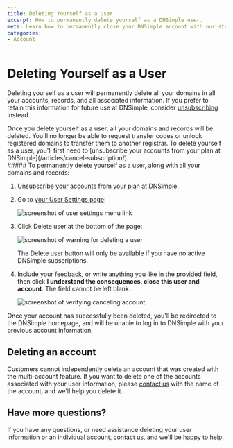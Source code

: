 ```yaml
---
title: Deleting Yourself as a User
excerpt: How to permanently delete yourself as a DNSimple user.
meta: Learn how to permanently close your DNSimple account with our step-by-step guide. Ensure your data is removed and your account is deleted securely.
categories:
- Account
---
```


# Deleting Yourself as a User

Deleting yourself as a user will permanently delete all your domains in all your accounts, records, and all associated information. If you prefer to retain this information for future use at DNSimple, consider [unsubscribing](/articles/cancel-subscription/) instead.

<warning>
Once you delete yourself as a user, all your domains and records will be deleted. You'll no longer be able to request transfer codes or unlock registered domains to transfer them to another registrar.
</warning>
<note>
To delete yourself as a user, you'll first need to [unsubscribe your accounts from your plan at DNSimple](/articles/cancel-subscription/).
</note>

<div class="section-steps" markdown="1">
##### To permanently delete yourself as a user, along with all your domains and records:

1. [Unsubscribe your accounts from your plan at DNSimple](/articles/cancel-subscription/).

1. Go to [your User Settings page](https://dnsimple.com/user):

    ![screenshot of user settings menu link](/files/user-settings-menu.png)

1. Click <label>Delete user</label> at the bottom of the page:

    ![screenshot of warning for deleting a user](/files/delete-user-warning.png)

   <info>
   The <label>Delete user</label> button will only be available if you have no active DNSimple subscriptions.
   </info>

1. Include your feedback, or write anything you like in the provided field, then click **I understand the consequences, close this user and account**. The field cannot be left blank.

   ![screenshot of verifying canceling account](/files/verify-account-cancel.png)

Once your account has successfully been deleted, you'll be redirected to the DNSimple homepage, and will be unable to log in to DNSimple with your previous account information.
</div>

## Deleting an account
Customers cannot independently delete an account that was created with the multi-account feature. If you want to delete one of the accounts associated with your user information, please [contact us](https://dnsimple.com/contact) with the name of the account, and we'll help you delete it.

## Have more questions?
If you have any questions, or need assistance deleting your user information or an individual account, [contact us](https://dnsimple.com/feedback), and we'll be happy to help.
